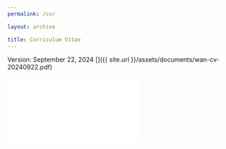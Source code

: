 ```yaml
---
permalink: /cv/

layout: archive

title: Curriculum Vitae
---
```


Version: September 22, 2024 [<i class="fa fa-fw fa-link" aria-hidden="true"></i>]({{ site.url }}/assets/documents/wan-cv-20240922.pdf)

<embed src="{{ site.url }}/assets/documents/wan-cv-20240922.pdf" type="application/pdf"/>